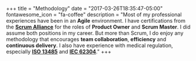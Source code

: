 +++
title = "Methodology"
date = "2017-03-26T18:35:47-05:00"
fontawesome_icon = "fa-coffee"
description = "Most of my professional experiences have been in an **Agile** environment. I have certifications from the **[Scrum Alliance](https://www.scrumalliance.org/)** for the roles of **Product Owner** and **Scrum Master**. I did assume both positions in my career. But more than Scrum, I do enjoy any methodology that encourages **team collaboration**, **efficiency** and **continuous delivery**. I also have experience with medical regulation, especially [**ISO 13485**](https://www.iso.org/standard/59752.html) and [**IEC 62304**](https://en.wikipedia.org/wiki/IEC_62304)."
+++
